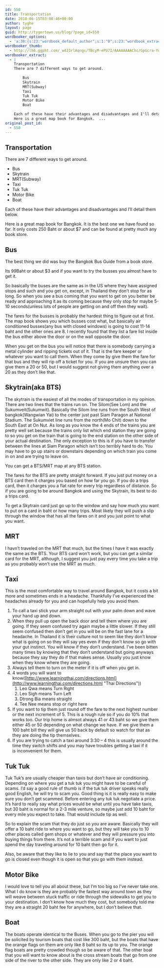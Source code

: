 ```yaml
---
id: 550
title: Transportation
date: 2010-06-15T03:08:46+00:00
author: tyghe
layout: page
guid: http://tygertown.us/blog/?page_id=550
wordbooker_options:
  - 'a:30:{s:23:"wordbook_default_author";s:1:"0";s:23:"wordbook_extract_length";s:3:"256";s:26:"wordbooker_publish_default";s:2:"on";s:24:"wordbook_publish_no_user";s:2:"on";s:25:"wordbooker_like_share_too";s:2:"on";s:27:"wordbooker_like_button_show";s:2:"on";s:21:"wordbooker_like_width";s:3:"250";s:27:"wordbooker_like_button_page";s:2:"on";s:27:"wordbooker_like_button_post";s:2:"on";s:28:"wordbooker_share_button_post";s:2:"on";s:25:"wordbook_fbshare_location";s:6:"bottom";s:24:"wordbook_fblike_location";s:6:"bottom";s:22:"wordbook_fblike_action";s:4:"like";s:27:"wordbook_fblike_colorscheme";s:4:"dark";s:20:"wordbook_fblike_font";s:5:"arial";s:22:"wordbook_fblike_button";s:12:"button_count";s:21:"wordbook_fblike_faces";s:5:"false";s:20:"wordbook_fblike_send";s:5:"false";s:18:"wordbook_attribute";s:31:"Posted a new post on their blog";s:29:"wordbook_republish_time_frame";s:2:"10";s:28:"wordbook_republish_time_obey";s:2:"on";s:29:"wordbooker_status_update_text";s:35:": New blog post :  %title% - %link%";s:19:"wordbook_actionlink";s:3:"300";s:32:"wordbook_description_meta_length";s:3:"350";s:20:"wordbook_comment_get";s:2:"on";s:24:"wordbook_comment_approve";s:2:"on";s:21:"wordbook_comment_push";s:2:"on";s:18:"wordbook_page_post";s:4:"-100";s:18:"wordbook_orandpage";s:1:"2";s:24:"wordbooker_comment_email";s:18:"vallardt@gmail.com";}'
wordbooker_thumb:
  - http://lh6.ggpht.com/_wdJ3rlAqngs/TBcyM-ePU7I/AAAAAAAAChc/GpGcra-YucQ/s288/2010-06-15%2014.48.28.jpg
wordbooker_extract:
  - |
    Transportation
    There are 7 different ways to get around.
    
    	Bus
    	Skytrain
    	MRT(Subway)
    	Taxi
    	Tuk Tuk
    	Motor Bike
    	Boat
    
    Each of these have their advantages and disadvantages and I'll detail them below.
    Here is a great map book for Bangkok.  ...
original_post_id:
  - 550
---
```

## Transportation

There are 7 different ways to get around.

  * Bus
  * Skytrain
  * MRT(Subway)
  * Taxi
  * Tuk Tuk
  * Motor Bike
  * Boat

Each of these have their advantages and disadvantages and I&#8217;ll detail them below.

<p style="text-align:left;">
  Here is a great map book for Bangkok. It is the best one we have found so far. It only costs 250 Baht or about $7 and can be found at pretty much any book store.<br /> <img class="aligncenter" src="http://lh6.ggpht.com/_wdJ3rlAqngs/TBcyM-ePU7I/AAAAAAAAChc/GpGcra-YucQ/s288/2010-06-15%2014.48.28.jpg" alt="" />
</p>

## Bus

<p style="text-align:left;">
  The best thing we did was buy the Bangkok Bus Guide from a book store.<br /> <img class="aligncenter" src="http://lh4.ggpht.com/_wdJ3rlAqngs/TBczNYH_5jI/AAAAAAAAChk/DcWp-EHFWbg/s288/2010-06-15%2014.48.18.jpg" alt="" />
</p>

Its 99Baht or about $3 and if you want to try the busses you almost have to get it.

So basically the buses are the same as in the US where they have assigned stops and such and you get on, except, in Thailand they don&#8217;t stop for as long. So when you see a bus coming that you want to get on you better be ready and approaching it as its coming because they only stop for maybe 5-10 seconds(unless lots of people are getting on and off then they wait).

The fares for the busses is probably the hardest thing to figure out at first. The map book shows you which busses cost what, but basically air conditioned busses(any bus with closed windows) is going to cost 11-14 baht and the other ones are 8. I recently found that they list a fare list inside the bus either above the door or on the wall opposite the door.

When you get on the bus you will notice that there is somebody carrying a metal cylinder and ripping tickets out of it. That is the fare keeper or whatever you want to call them. When they come by give them the fare for that bus and they will rip off a ticket for you. If you are unsure then you can give them a 20 or 50, but I would suggest not giving them anything over a 20 as they don&#8217;t like that.

## Skytrain(aka BTS)

The skytrain is the easiest of all the modes of transportation in my opinion. There are two lines that the trains run on. The Silom(See Lom) and the Sukumveit(Sukumwit). Basically the Silom line runs from the South West of bangkok(Wangwian Yai) to the center just past Siam Paragon at National Stadium. The Sukumviet line runs from the north(Mo Chit) down to the South East at On Nut. As long as you know the 4 ends of the trains you are pretty well set because the trains only list which end station they are going to so you get on the train that is going to the end station on the other side of your actual destination. The only exception to this is if you have to transfer between the lines at Siam Paragon which isn&#8217;t too terribly hard to do. You may have to go up stairs or downstairs depending on which train you come in on and are trying to leave on.

You can get a BTS/MRT map at any BTS station.

The fares for the BTS are pretty straight forward. If you just put money on a BTS card then it charges you based on how far you go. If you do a trips card, then it charges you a flat rate for every trip regardless of distance. So if you are going to be around Bangkok and using the Skytrain, its best to do a trips card.

To get a Skytrain card just go up to the window and say how much you want to put on a card in baht or how many trips. Most likely they will push a slip through the window that has all the fares on it and you just point to what you want.

## MRT

I havn&#8217;t traveled on the MRT that much, but the times I have it was exactly the same as the BTS. Your BTS card won&#8217;t work, but you can get a similar card for the MRT, although, I suggest you just pay every time you take a trip as you probably won&#8217;t use the MRT as much.

## Taxi

This is the most comfortable way to travel around Bangkok, but it costs a bit more and sometimes ends in a headache. Thankfully I&#8217;ve experienced the headaches already for you and can hopefully help you avoid them.

  1. To call a taxi stick your arm straight out with your palm down and wave your hand up and down.
  2. When they pull up open the back door and tell them where you are going. If they seem confused try again maybe a little slower. If they still seem confused then don&#8217;t get in you will be on the fast lane for a headache. In Thailand it is their culture not to seem like they don&#8217;t know what is going on so they will say yes even if they don&#8217;t know so go with your gut instinct. You will know if they don&#8217;t understand. I&#8217;ve been bitten many times by knowing that they don&#8217;t understand but going anyways because they say they do if that makes sense. Usually you just know when they know where they are going.
  3. Always tell them to turn on the meter if it is off when you get in.
  4. 4 words you will want to know([http://www.learningthai.com/directions.html](http://www.learningthai.com/directions.html "Thai Directions")) 
      1. Leo Qwa means Turn Right
      2. Leo Sigh means Turn Left
      3. Dtrong Bia means straight
      4. Tee Nee means stop or right here
  5. If you want to tip them just round off the fare to the next highest number or the next increment of 5. This is a rough rule so if you do 10% that works too. Our trip home is almsot always 41 or 43 baht so we give them either 45 or 50 depending on what change we have. If we give them a 100 baht bill they will give us 50 back by default so watch for that as they are doing the tip themselves.
  6. If you are trying to catch a taxi around 3:30 &#8211; 4 this is usually around the time they switch shifts and you may have troubles getting a taxi if it is inconvenient for them.

## Tuk Tuk

Tuk Tuk&#8217;s are usually cheaper than taxis but don&#8217;t have air conditioning. Depending on where you get a tuk tuk you might have to be careful of scams. I&#8217;d say a good rule of thumb is if the tuk tuk driver speaks really good English, he will try to scam you. Good thing is it is really easy to make sure you don&#8217;t get scammed. Before entering any tuk tuk negotiate a price. It&#8217;s hard to really say what prices would be what until you have take taxis, but 30 baht is normal for a 2-3 mile venture, so maybe just add 10 baht for every mile you expect to take. That would include tip as well.

So to explain the scam that they do just so you are aware. Basically they will offer a 10 baht ride to where you want to go, but they will take you to 10 other places called gem shops or whatever and they will pressure you into buying things from there. It&#8217;s not a terrible scam and if you want to just spend the day traveling around for 10 baht then go for it.

Also, be aware that they like to lie to you and say that the place you want to go is closed even though it is open so that you go with them instead.

## Motor Bike

I would love to tell you all about these, but I&#8217;m too big so I&#8217;ve never take one. What I do know is they are probably the fastest way around town as they will weave between stuck traffic or ride through the sidewalks to get you to your destination. I don&#8217;t know how much they cost, but somebody told me they are a straight 20 baht fee for anywhere, but I don&#8217;t believe that.

## Boat

The boats operate identical to the Buses. When you go to the pier you will be solicited by tourism boats that cost like 300 baht, but the boats that have the orange flags on them are only like 8 baht so its up to you. The orange flag boats are pretty crowded though so be aware of that. The other boat that you will want to know about is the cross stream boats that go from one side of the river to the other side. They are only like 2 or 4 baht.
